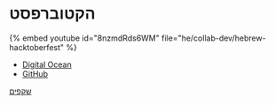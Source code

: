 # הקטוברפסט


{% embed youtube id="8nzmdRds6WM" file="he/collab-dev/hebrew-hacktoberfest" %}


* [Digital Ocean](https://www.digitalocean.com/)
* [GitHub](https://github.com/)


[שקפים](https://slides.code-maven.com/collab-dev/hacktoberfest)



